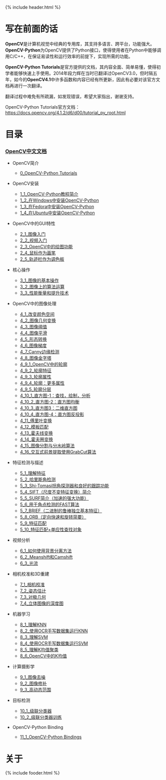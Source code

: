 {% include header.html %}

# 写在前面的话

**OpenCV**是计算机视觉中经典的专用库，其支持多语言、跨平台，功能强大。**OpenCV-Python**为OpenCV提供了Python接口，使得使用者在Python中能够调用C/C++，在保证易读性和运行效率的前提下，实现所需的功能。

**OpenCV-Python Tutorials**是官方提供的文档，其内容全面、简单易懂，使得初学者能够快速上手使用。2014年段力辉在当时已翻译过OpenCV3.0，但时隔五年，如今的**OpenCV4.1**中许多函数和内容已经有所更新，因此有必要对该官方文档再进行一次翻译。

翻译过程中难免有所疏漏，如发现错误，希望大家指出，谢谢支持。

OpenCV-Python Tutorials官方文档：https://docs.opencv.org/4.1.2/d6/d00/tutorial_py_root.html

# 目录

### [OpenCV中文文档](/)

* <span class="caption-text">OpenCV简介</span>
  * [0_OpenCV-Python Tutorials](/01.Introduction.to.OpenCV/01.0.Introduction.to.OpenCV-Python.Tutorials)

* <span class="caption-text">OpenCV安装</span>
  * [1_1_OpenCV-Python教程简介](/01.Introduction.to.OpenCV/01.1.OpenCV-Python.Tutorials)
  * [1_2_在Windows中安装OpenCV-Python](/01.Introduction.to.OpenCV/01.2.Install.OpenCV-Python.in.Windows)
  * [1_3_在Fedora中安装OpenCV-Python](/01.Introduction.to.OpenCV/01.3.Install.OpenCV-Python.in.Fedora)
  * [1_4_在Ubuntu中安装OpenCV-Python](/01.Introduction.to.OpenCV/01.4.Install.OpenCV-Python.in.Ubuntu)

* <span class="caption-text">OpenCV中的GUI特性</span>
  * [2_1_图像入门](/02.Gui.Features.in.OpenCV/02.1.Getting.Started.with.Images)
  * [2_2_视频入门](/02.Gui.Features.in.OpenCV/02.2.Getting.Started.with.Videos)
  * [2_3_OpenCV中的绘图功能](/02.Gui.Features.in.OpenCV/02.3.Drawing.Functions.in.OpenCV)
  * [2_4_鼠标作为画笔](/02.Gui.Features.in.OpenCV/02.4.Mouse.as.a.Paint-Brush)
  * [2_5_轨迹栏作为调色板](/02.Gui.Features.in.OpenCV/02.5.Trackbar.as.the.Color.Palette)

* <span class="caption-text">核心操作</span>
  * [3_1_图像的基本操作](/03.Core.Operations/03.1.Basic.Operations.on.Images.md)
  * [3_2_图像上的算法运算](/03.Core.Operations/03.2.Arithmetic.Operations.on.Images)
  * [3_3_性能衡量和提升技术](/03.Core.Operations/03.3.Performance.Measurement.and.Improvement.Techniques)

* <span class="caption-text">OpenCV中的图像处理</span>
  * [4_1_改变颜色空间](/04.Image.Processing.in.OpenCV/04.1.Changing.Colorspaces)
  * [4_2_图像几何变换](/04.Image.Processing.in.OpenCV/04.2.Geometric.Transformations.of.Images)
  * [4_3_图像阈值](/04.Image.Processing.in.OpenCV/04.3.Image.Thresholding)
  * [4_4_图像平滑](/04.Image.Processing.in.OpenCV/04.4.Smoothing.Images)
  * [4_5_形态转换](/04.Image.Processing.in.OpenCV/04.5.Morphological.Transformations)
  * [4_6_图像梯度](/04.Image.Processing.in.OpenCV/04.6.Image.Gradients)
  * [4_7_Canny边缘检测](/04.Image.Processing.in.OpenCV/04.7.Canny.Edge.Detection)
  * [4_8_图像金字塔](/04.Image.Processing.in.OpenCV/04.8.Image.Pyramids)
  * [4_9_1_OpenCV中的轮廓](/04.Image.Processing.in.OpenCV/04.9.1.Contours.in.OpenCV)
  * [4_9_2_轮廓特征](http://www.woshicver.com/FifthSection/4_9_2_轮廓特征/)
  * [4_9_3_轮廓属性](http://www.woshicver.com/FifthSection/4_9_3_轮廓属性/)
  * [4_9_4_轮廓：更多属性](http://www.woshicver.com/FifthSection/4_9_4_轮廓：更多属性/)
  * [4_9_5_轮廓分层](http://www.woshicver.com/FifthSection/4_9_5_轮廓分层/)
  * [4_10_1_直方图-1：查找，绘制，分析](/04.Image.Processing.in.OpenCV/04.10.Histograms.in.OpenCV)
  * [4_10_2_直方图-2：直方图均衡](http://www.woshicver.com/FifthSection/4_10_2_直方图-2：直方图均衡/)
  * [4_10_3_直方图3：二维直方图](http://www.woshicver.com/FifthSection/4_10_3_直方图3：二维直方图/)
  * [4_10_4_直方图-4：直方图反投影](http://www.woshicver.com/FifthSection/4_10_4_直方图-4：直方图反投影/)
  * [4_11_傅里叶变换](/04.Image.Processing.in.OpenCV/04.11.Image.Transforms.in.OpenCV)
  * [4_12_模板匹配](/04.Image.Processing.in.OpenCV/04.12.Template.Matching)
  * [4_13_霍夫线变换](/04.Image.Processing.in.OpenCV/04.13.Hough.Line.Transform)
  * [4_14_霍夫圈变换](/04.Image.Processing.in.OpenCV/04.14.Hough.Circle.Transform)
  * [4_15_图像分割与分水岭算法](/04.Image.Processing.in.OpenCV/04.15.Image.Segmentation.with.Watershed.Algorithm)
  * [4_16_交互式前景提取使用GrabCut算法](/04.Image.Processing.in.OpenCV/04.16.Interactive.Foreground.Extraction.using.GrabCut.Algorithm)

* <span class="caption-text">特征检测与描述</span>
  * [5_1_理解特征](/05.Feature.Detection.and.Description/05.1.Understanding.Features)
  * [5_2_哈里斯角检测](/05.Feature.Detection.and.Description/05.2.Harris.Corner.Detection)
  * [5_3_Shi-Tomasi拐角探测器和良好的跟踪功能](/05.Feature.Detection.and.Description/05.3.Shi-Tomasi.Corner.Detector-Good.Features.to.Track)
  * [5_4_SIFT（尺度不变特征变换）简介](/05.Feature.Detection.and.Description/05.4.Introduction.to.SIFT)
  * [5_5_SURF简介（加速的强大功能）](/05.Feature.Detection.and.Description/05.5.Introduction.to.SURF)
  * [5_6_用于角点检测的FAST算法](/05.Feature.Detection.and.Description/05.6.FAST.Algorithm.for.Corner.Detection)
  * [5_7_BRIEF（二进制的鲁棒独立基本特征）](/05.Feature.Detection.and.Description/05.7.BRIEF)
  * [5_8_ORB（定向快速和旋转简要）](/05.Feature.Detection.and.Description/05.8.ORB)
  * [5_9_特征匹配](/05.Feature.Detection.and.Description/05.9.Feature.Matching)
  * [5_10_特征匹配+单应性查找对象](/05.Feature.Detection.and.Description/05.10.Feature.Matching-Homography.to.find.Objects)

* <span class="caption-text">视频分析</span>
  * [6_1_如何使用背景分离方法](/06.Video.analysis/06.1.How.to.Use.Background.Subtraction.Methods)
  * [6_2_Meanshift和Camshift](/06.Video.analysis/06.2.Meanshift.and.Camshift)
  * [6_3_光流](/06.Video.analysis/06.3.Optical.Flow)

* <span class="caption-text">相机校准和3D重建</span>
  * [7_1_相机校准](/07.Camera.Calibration.and.3D.Reconstruction/07.1.Camera.Calibration)
  * [7_2_姿态估计](/07.Camera.Calibration.and.3D.Reconstruction/07.2.Pose.Estimation)
  * [7_3_对极几何](/07.Camera.Calibration.and.3D.Reconstruction/07.3.Epipolar.Geometry)
  * [7_4_立体图像的深度图](/07.Camera.Calibration.and.3D.Reconstruction/07.4.Depth.Map.from.Stereo.Images)

* <span class="caption-text">机器学习</span>
  * [8_1_理解KNN](/08.Machine.Learning/08.1.K-Nearest.Neighbour)
  * [8_2_使用OCR手写数据集运行KNN](http://www.woshicver.com/Ninth/8_2_使用OCR手写数据集运行KNN/)
  * [8_3_理解SVM](/08.Machine.Learning/08.2.Support.Vector.Machines)
  * [8_4_使用OCR手写数据集运行SVM](http://www.woshicver.com/Ninth/8_4_使用OCR手写数据集运行SVM/)
  * [8_5_理解K均值聚类](/08.Machine.Learning/08.3.K-Means.Clustering)
  * [8_6_OpenCV中的K均值](http://www.woshicver.com/Ninth/8_6_OpenCV中的K均值/)

* <span class="caption-text">计算摄影学</span>
  * [9_1_图像去噪](/09.Computational.Photography/09.1.Image.Denoising)
  * [9_2_图像修补](/09.Computational.Photography/09.2.Image.Inpainting)
  * [9_3_高动态范围](/09.Computational.Photography/09.3.High.Dynamic.Range)

* <span class="caption-text">目标检测</span>
  * [10_1_级联分类器](/10.Object.Detection/10.1.Cascade.Classifier)
  * [10_2_级联分类器训练](/10.Object.Detection/10.2.Cascade.Classifier.Training)

* <span class="caption-text">OpenCV-Python Binding</span>
  * [11_1_OpenCV-Python Bindings](/11.OpenCV-Python.Bindings/11.1.OpenCV-Python.Bindings)

# 关于

{% include fooder.html %}